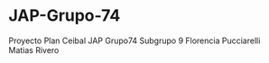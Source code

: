 # JAP-Grupo-74
Proyecto Plan Ceibal JAP Grupo74 Subgrupo 9 
Florencia Pucciarelli <br>
Matias Rivero
